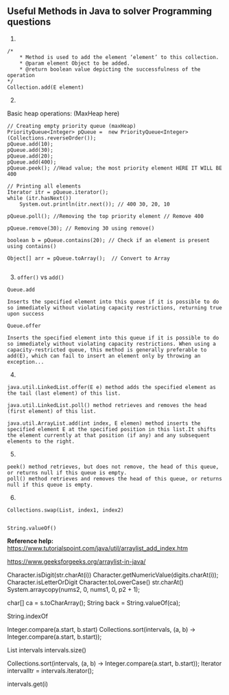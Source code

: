 ## Useful Methods in Java to solver Programming questions

1.
```
/*
    * Method is used to add the element ‘element’ to this collection.
    * @param element Object to be added.
    * @return boolean value depicting the successfulness of the operation
*/
Collection.add(E element)
```
2.
Basic heap operations: (MaxHeap here)
```
// Creating empty priority queue (maxHeap)
PriorityQueue<Integer> pQueue =  new PriorityQueue<Integer>(Collections.reverseOrder()); 
pQueue.add(10); 
pQueue.add(30); 
pQueue.add(20); 
pQueue.add(400);
pQueue.peek(); //Head value; the most priority element HERE IT WILL BE 400

// Printing all elements 
Iterator itr = pQueue.iterator();
while (itr.hasNext())
    System.out.println(itr.next()); // 400 30, 20, 10

pQueue.poll(); //Removing the top priority element // Remove 400

pQueue.remove(30); // Removing 30 using remove() 

boolean b = pQueue.contains(20); // Check if an element is present using contains()

Object[] arr = pQueue.toArray();  // Convert to Array
  
```

3. ```offer()``` vs ```add()```
```
Queue.add

Inserts the specified element into this queue if it is possible to do so immediately without violating capacity restrictions, returning true upon success

Queue.offer

Inserts the specified element into this queue if it is possible to do so immediately without violating capacity restrictions. When using a capacity-restricted queue, this method is generally preferable to add(E), which can fail to insert an element only by throwing an exception...
```
4. 
```
java.util.LinkedList.offer(E e) method adds the specified element as the tail (last element) of this list.

java.util.LinkedList.poll() method retrieves and removes the head (first element) of this list.

java.util.ArrayList.add(int index, E elemen) method inserts the specified element E at the specified position in this list.It shifts the element currently at that position (if any) and any subsequent elements to the right.
```

5.
```
peek() method retrieves, but does not remove, the head of this queue, or returns null if this queue is empty.
poll() method retrieves and removes the head of this queue, or returns null if this queue is empty.
```

6.
```
Collections.swap(List, index1, index2)
```

```
```

```
String.valueOf()
```

**Reference help:** 
https://www.tutorialspoint.com/java/util/arraylist_add_index.htm

https://www.geeksforgeeks.org/arraylist-in-java/



Character.isDigit(str.charAt(i))
Character.getNumericValue(digits.charAt(i));
Character.isLetterOrDigit
Character.toLowerCase()
str.charAt()
 System.arraycopy(nums2, 0, nums1, 0, p2 + 1);

char[] ca = s.toCharArray();
String back = String.valueOf(ca);


String.indexOf


Integer.compare(a.start, b.start)
Collections.sort(intervals, (a, b) -> Integer.compare(a.start, b.start));


List<Interval> intervals
intervals.size()

Collections.sort(intervals, (a, b) -> Integer.compare(a.start, b.start));
Iterator<Interval> intervalItr = intervals.iterator();

intervals.get(i)